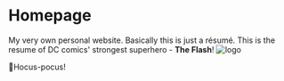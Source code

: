 # Homepage
My very own personal website. Basically this is just a résumé. This is the resume of DC comics' strongest superhero - **The Flash**!
![logo](https://img4.goodfon.ru/wallpaper/nbig/6/8d/the-flash-cw-barry-allen-white-logo-grunt-gustin.jpg)

🧙Hocus-pocus!